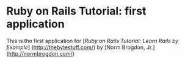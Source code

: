 # Ruby on Rails Tutorial: first application

This is the first application for [*Ruby on Rails Tutorial: Learn Rails by Example*] (http://thebytestuff.com/)
by [Norm Brogdon, Jr.] (http://normbrogdon.com/)